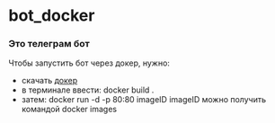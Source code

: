 # bot_docker
### Это телеграм бот
Чтобы запустить бот через докер, нужно:
- скачать [докер](https://docs.docker.com/desktop/install/mac-install/)
- в терминале ввести: 
    docker build .
- затем: 
    docker run -d -p 80:80 imageID
imageID можно получить командой docker images
